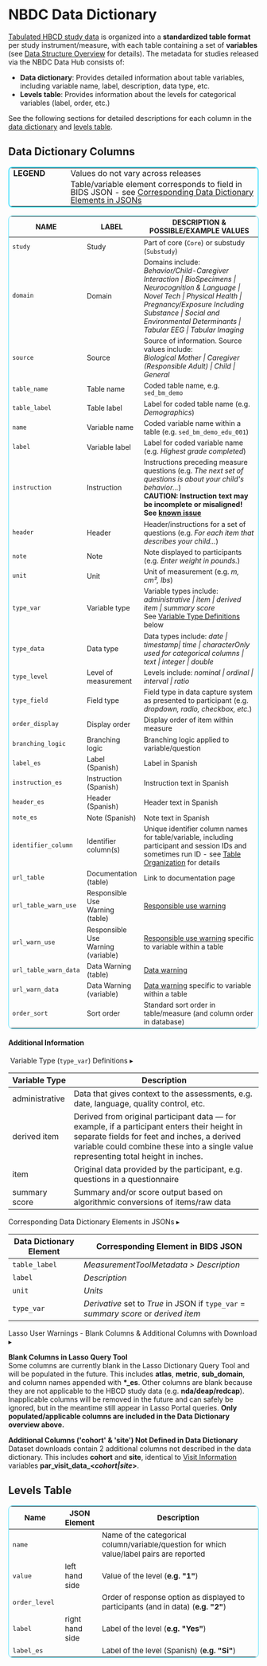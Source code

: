 # NBDC Data Dictionary

<a href="../../datacuration/phenotypes/" target="_blank">Tabulated HBCD study data</a> is organized into a **standardized table format** per study instrument/measure, with each table containing a set of **variables** (see [Data Structure Overview](../datacuration/overview.md) for details). The metadata for studies released via the NBDC Data Hub consists of:

 - **Data dictionary**: Provides detailed information about table variables, including variable name, label, description, data type, etc. 
 - **Levels table**: Provides information about the levels for categorical variables (label, order, etc.)

See the following sections for detailed descriptions for each column in the [data dictionary](#data-dictionary-columns) and [levels table](#levels-table).

## Data Dictionary Columns
<!-- LEGEND -->
<table id="legend" class="compact-table-no-vertical-lines" style="border: 2px solid #4fe2ffff; border-radius: 8px; border-collapse: collapse; line-height: 1.0;">
<tbody>
<tr>
<td><b>LEGEND</b></td>
<td style="text-align: center; padding-left: 30px"><i style="font-size: 1.2em;" class="fa-solid fa-lock"></i></td>
<td style="padding-left: 5px">Values do not vary across releases</td></tr>
<tr>
<td></td>
<td style="text-align: center; padding-left: 30px"><i style="font-size: 1.4em;" class="bi bi-filetype-json"></i></td>
<td style="padding-left: 5px">Table/variable element corresponds to field in BIDS JSON - see <a href="#json">Corresponding Data Dictionary Elements in JSONs</a></td></tr>
</tbody>
</table>

<!-- DD -->
<table class="compact-table" style="font-size: 14px; border: 1px solid #4fe2ffff; border-radius: 8px;">
<thead>
<tr>
  <th style="width: 20%;">NAME</th>
  <th style="width: 20%;">LABEL</th>
  <th>DESCRIPTION & POSSIBLE/EXAMPLE VALUES</th>
</tr>
</thead>
<tbody>
<!-- CORE METADATA -->
<tr>
  <td><code>study</code></td>
  <td>Study</td>
  <td style="word-wrap: break-word; white-space: normal;">Part of core (<code>Core</code>) or substudy (<code>Substudy</code>)</td>
</tr>
<tr>
  <td><code>domain</code></td>
  <td>Domain</td>
  <td style="word-wrap: break-word; white-space: normal;">Domains include:<br>
  <i>Behavior/Child-Caregiver Interaction | BioSpecimens | Neurocognition & Language | Novel Tech | Physical Health | Pregnancy/Exposure Including Substance | Social and Environmental Determinants | Tabular EEG | Tabular Imaging</i></td>
</tr>
<tr>
  <td><code>source</code></td>
  <td>Source</td>
  <td style="word-wrap: break-word; white-space: normal;">Source of information. Source values include:<br>
  <i>Biological Mother | Caregiver (Responsible Adult) | Child | General</i></td>
</tr>
<!-- TABLE STRUCTURE -->
<tr>
  <td><code>table_name</code><i class="fa-solid fa-lock" title="Does not vary across releases" style="font-size: 1em; margin-left: 6px; color: #727070ff;"></i>
  </td>
  <td>Table name</td>
  <td style="word-wrap: break-word; white-space: normal;">Coded table name, e.g. <code>sed_bm_demo</code></td>
</tr>
<tr>
  <td><code>table_label</code>
  <i class="bi bi-filetype-json" style="font-size: 1.2em; margin-left: 6px;"></i></td>
  <td>Table label</td>
  <td style="word-wrap: break-word; white-space: normal;">Label for coded table name (e.g. <i>Demographics</i>)</td>
</tr>
<!-- VARIABLE METADATA -->
<tr>
  <td><code>name</code>
  <i class="fa-solid fa-lock" title="Does not vary across releases" style="font-size: 1em; margin-left: 6px; color: #727070ff;"></i></td>
  <td>Variable name</td>
  <td style="word-wrap: break-word; white-space: normal;">Coded variable name within a table (e.g. <code>sed_bm_demo_edu_001</code>)</td>
</tr>
<tr>
  <td><code>label</code>
  <i class="bi bi-filetype-json" style="font-size: 1.2em; margin-left: 6px;"></i></td>
  <td>Variable label</td>
  <td style="word-wrap: break-word; white-space: normal;">Label for coded variable name (e.g. <i>Highest grade completed</i>)</td>
</tr>
<tr>
  <td><code>instruction</code>
  <i class="fas fa-exclamation-triangle" style="font-size: 1em; margin-left: 6px; color: orange;"></i></td>
  <td>Instruction</td>
  <td style="word-wrap: break-word; white-space: normal;">Instructions preceding measure questions (e.g. <i>The next set of questions is about your child's behavior...</i>)<br>
  <i class="fas fa-exclamation-triangle" style="font-size: 1em; color: orange;"></i> <b>CAUTION: Instruction text may be incomplete or misaligned! See <a href="../../changelog/knownissues/#instruction-metadata-read-carefully">known issue</a></b></td>
</tr>
<tr>
  <td><code>header</code></td>
  <td>Header</td>
  <td style="word-wrap: break-word; white-space: normal;">Header/instructions for a set of questions (e.g. <i>For each item that describes your child...</i>)</td>
</tr>
<tr>
  <td><code>note</code></td>
  <td>Note</td>
  <td style="word-wrap: break-word; white-space: normal;">Note displayed to participants (e.g. <i>Enter weight in pounds.</i>)</td>
</tr>
<tr>
  <td><code>unit</code>
  <i class="bi bi-filetype-json" style="font-size: 1.2em; margin-left: 6px;"></i></td>
  <td>Unit</td>
  <td style="word-wrap: break-word; white-space: normal;">Unit of measurement (e.g. <i>m, cm², lbs</i>)</td>
</tr>
<!-- VARIABLE TYPES -->
<tr>
  <td><code>type_var</code>
  <i class="bi bi-filetype-json" style="font-size: 1.2em; margin-left: 6px;"></i></td>
  <td>Variable type</td>
  <td style="word-wrap: break-word; white-space: normal;">Variable types include: <i>administrative | item | derived item | summary score</i><br>
  See <a href="#type_var">Variable Type Definitions</a> below</td>
</tr>
<tr>
  <td><code>type_data</code>
  <i class="fa-solid fa-lock" style="font-size: 1em; margin-left: 6px; color: #727070ff;"></i></td>
  <td>Data type</td>
  <td style="word-wrap: break-word; white-space: normal;">Data types include: <i>date | timestamp| time | <span class="tooltip">character<span class="tooltiptext">Only used for categorical columns</span></span> | text | integer | double</i></td>
</tr>
<tr>
  <td><code>type_level</code></td>
  <td style="word-wrap: break-word; white-space: normal;">Level of measurement</td>
  <td style="word-wrap: break-word; white-space: normal;">Levels include: <i>nominal | ordinal | interval | ratio</i></td>
</tr>
<tr>
  <td><code>type_field</code></td>
  <td>Field type</td>
  <td style="word-wrap: break-word; white-space: normal;">Field type in data capture system as presented to participant (e.g. <i>dropdown, radio, checkbox, etc.</i>)</td>
</tr>
<!-- DISPLAY PROPERTIES -->
<tr>
  <td><code>order_display</code></td>
  <td>Display order</td>
  <td style="word-wrap: break-word; white-space: normal;">Display order of item within measure</td>
</tr>
<tr>
  <td><code>branching_logic</code></td>
  <td>Branching logic</td>
  <td style="word-wrap: break-word; white-space: normal;">Branching logic applied to variable/question</td>
</tr>
<tr>
  <td><code>label_es</code></td>
  <td>Label (Spanish)</td>
  <td>Label in Spanish</td>
</tr>
<tr>
  <td><code>instruction_es</code></td>
  <td>Instruction (Spanish)</td>
  <td style="word-wrap: break-word; white-space: normal;">Instruction text in Spanish</td>
</tr>
<tr>
  <td><code>header_es</code></td>
  <td>Header (Spanish)</td>
  <td>Header text in Spanish</td>
</tr>
<tr>
  <td><code>note_es</code></td>
  <td>Note (Spanish)</td>
  <td>Note text in Spanish</td>
</tr>
<!-- IDENTIFIERS & LINKS -->
<tr>
  <td><code>identifier_column</code>
  <i class="fa-solid fa-lock" style="font-size: 1em; margin-left: 6px; color: #727070ff;"></i></td>
  <td>Identifier column(s)</td>
  <td style="word-wrap: break-word; white-space: normal;">Unique identifier column names for table/variable, including participant and session IDs and sometimes run ID - see <a href="../../datacuration/phenotypes/#table-organization" target="_blank">Table Organization</a> for details</td>
</tr>
<tr>
  <td><code>url_table</code></td>
  <td>Documentation (table)</td>
  <td style="word-wrap: break-word; white-space: normal;">Link to documentation page</td>
</tr>
<tr>
  <td><code>url_table_warn_use</code></td>
  <td>Responsible Use<br>Warning (table)</td>
  <td style="word-wrap: break-word; white-space: normal;"><a href="../resp_data_use/#warnings" target="_blank">Responsible use warning</a></td>
</tr>
<tr>
  <td><code>url_warn_use</code></td>
  <td>Responsible Use<br>Warning (variable)</td>
  <td style="word-wrap: break-word; white-space: normal;"><a href="../resp_data_use/#warnings" target="_blank">Responsible use warning</a> specific to variable within a table</td>
</tr>
<tr>
  <td><code>url_table_warn_data</code></td>
  <td>Data Warning (table)</td>
  <td style="word-wrap: break-word; white-space: normal;"><a href="../resp_data_use/#warnings" target="_blank">Data warning</a></td>
</tr>
<tr>
  <td><code>url_warn_data</code></td>
  <td>Data Warning (variable)</td>
  <td style="word-wrap: break-word; white-space: normal;"><a href="../resp_data_use/#warnings" target="_blank">Data warning</a> specific to variable within a table</td>
</tr>
<tr>
  <td><code>order_sort</code></td>
  <td>Sort order</td>
  <td style="word-wrap: break-word; white-space: normal;">Standard sort order in table/measure (and column order in database)</td>
</tr>
</tbody>
</table>

#### Additional Information

<!-- Type variable values -->
<div id="type_var" class="table-banner" onclick="toggleCollapse(this)">
  <span class="emoji"><i style="margin-right: 4px;" class="fa fa-book"></i></span>
  <span class="text-with-link">
  <span class="text">Variable Type (<code>type_var</code>) Definitions</span>
  <a class="anchor-link" href="#type_var" title="Copy link">
  <i class="fa-solid fa-link"></i>
  </a>
  </span>
  <span class="arrow">▸</span>
</div>
<div class="table-collapsible-content">
<table class="table-no-vertical-lines">
<thead>
<tr>
<th>Variable Type</th>
<th>Description</th>
</tr>
</thead>
 <tbody>
<tr>
<td>administrative</td>
<td style="word-wrap: break-word; white-space: normal;">Data that gives context to the assessments, e.g. date, language, quality control, etc.</td>
</tr>
<tr>
<td>derived item</td><td style="word-wrap: break-word; white-space: normal;">Derived from original participant data — for example, if a participant enters their height in separate fields for feet and inches, a derived variable could combine these into a single value representing total height in inches.</td>
<tr>
<td>item</td><td style="word-wrap: break-word; white-space: normal;">Original data provided by the participant, e.g. questions in a questionnaire</td>
</tr>
<tr><td>summary score</td><td style="word-wrap: break-word; white-space: normal;">Summary and/or score output based on algorithmic conversions of items/raw data</td>
</tr>
</tbody>
</table>
</div>

<!-- JSON -->
<div id="json" class="table-banner" onclick="toggleCollapse(this)">
  <span class="emoji"><i style="font-size: 1.1em;" class="bi bi-filetype-json"></i></span>
  <span class="text-with-link">
  <span class="text">Corresponding Data Dictionary Elements in JSONs</span>
  <a class="anchor-link" href="#json" title="Copy link">
  <i class="fa-solid fa-link"></i>
  </a>
  </span>
  <span class="arrow">▸</span>
</div>
<div class="table-collapsible-content">
<table class="table-no-vertical-lines">
<thead>
  <tr><th>Data Dictionary Element</th><th>Corresponding Element in BIDS JSON</th>
  </tr>
</thead>
<tbody>
<tr><td><code>table_label</code></td><td><i>MeasurementToolMetadata > Description</i></td></tr>
<tr><td><code>label</code></td><td><i>Description</i></td></tr>
<tr><td><code>unit</code></td><td><i>Units</i></td></tr>
<tr><td><code>type_var</code></td><td><i>Derivative</i> set to <i>True</i> in JSON if <code>type_var</code> = <i>summary score</i> or <i>derived item</i></td></tr>
</tbody>
</table>
</div>

<!-- Lasso User warnings -->
<div id="add-columns" class="warning-banner" onclick="toggleCollapse(this)">
  <span class="emoji"><i class="fas fa-exclamation-triangle"></i></span>
  <span class="text-with-link">
  <span class="text">Lasso User Warnings - Blank Columns & Additional Columns with Download</span>
  <a class="anchor-link" href="#add-columns" title="Copy link">
  <i class="fa-solid fa-link"></i>
  </a>
  </span>
  <span class="arrow">▸</span>
</div>
<div class="warning-collapsible-content">
<p><b>Blank Columns in Lasso Query Tool</b><br>
Some columns are currently blank in the Lasso Dictionary Query Tool and will be populated in the future. This includes <b>atlas</b>, <b>metric</b>, <b>sub_domain</b>, and column names appended with <b>*_es</b>. Other columns are blank because they are not applicable to the HBCD study data (e.g. <b>nda/deap/redcap</b>). Inapplicable columns will be removed in the future and can safely be ignored, but in the meantime still appear in Lasso Portal queries. <b>Only populated/applicable columns are included in the Data Dictionary overview above.</b></p>
<p><b>Additional Columns ('cohort' & 'site') Not Defined in Data Dictionary</b><br>
Dataset downloads contain 2 additional columns not described in the data dictionary. This includes <b>cohort</b> and <b>site</b>, identical to <a href="../../instruments/demo/visitinfo">Visit Information</a> variables <b>par_visit_data_&lt;<i>cohort|site</i>&gt;</b>.</p>
</div>

## Levels Table

<table style="width: 100%; border-collapse: collapse; table-layout: fixed; font-size: 15px; border: 1px solid #4fe2ffff; border-radius: 8px;">
<thead>
  <tr>
    <th style="width: 20%;">Name</th>
    <th style="width: 10%;">JSON Element</th>
    <th style="width: 70%;">Description</th>
  </tr>
</thead>
<tbody>
  <tr>
    <td><code>name</code>
    <i class="fa-solid fa-lock" title="Does not vary across releases" style="font-size: 1em; margin-left: 6px; color: #727070ff;"></i></td>
    <td>&nbsp;</td>
    <td>Name of the categorical column/variable/question for which value/label pairs are reported</td>
  </tr>
  <tr>
    <td><code>value</code>
    <i class="fa-solid fa-lock" title="Does not vary across releases" style="font-size: 1em; margin-left: 6px; color: #727070ff;"></i></td>
    <td>left hand side</td>
    <td>Value of the level (<b>e.g. "1"</b>)</td>
  </tr>
  <tr>
    <td><code>order_level</code>
    <i class="fa-solid fa-lock" title="Does not vary across releases" style="font-size: 1em; margin-left: 6px; color: #727070ff;"></i></td>
    <td></td>
    <td>Order of response option as displayed to participants (and in data) (<b>e.g. "2"</b>)</td>
  </tr>
  <tr>
    <td><code>label</code></td>
    <td>right hand side</td>
    <td>Label of the level (<b>e.g. "Yes"</b>)</td>
  </tr>
  <tr>
    <td><code>label_es</code></td>
    <td></td>
    <td>Label of the level (Spanish) (<b>e.g. "Si"</b>)</td>
  </tr>
</table>

<br>


